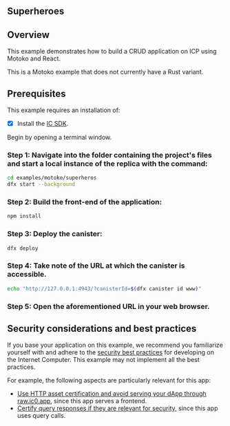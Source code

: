 ## Superheroes

## Overview

This example demonstrates how to build a CRUD application on ICP using Motoko and React.

This is a Motoko example that does not currently have a Rust variant. 

## Prerequisites
This example requires an installation of:

- [x] Install the [IC SDK](https://internetcomputer.org/docs/current/developer-docs/setup/install/index.mdx).

Begin by opening a terminal window.

### Step 1: Navigate into the folder containing the project's files and start a local instance of the replica with the command:

```bash
cd examples/motoko/superheros
dfx start --background
```

### Step 2: Build the front-end of the application:

```bash
npm install
``` 

### Step 3: Deploy the canister:

```bash
dfx deploy
```

### Step 4: Take note of the URL at which the canister is accessible.

```bash
echo "http://127.0.0.1:4943/?canisterId=$(dfx canister id www)"
```

### Step 5: Open the aforementioned URL in your web browser.

## Security considerations and best practices

If you base your application on this example, we recommend you familiarize yourself with and adhere to the [security best practices](https://internetcomputer.org/docs/current/references/security/) for developing on the Internet Computer. This example may not implement all the best practices.

For example, the following aspects are particularly relevant for this app:
* [Use HTTP asset certification and avoid serving your dApp through raw.ic0.app](https://internetcomputer.org/docs/current/references/security/rust-canister-development-security-best-practices#use-http-asset-certification-and-avoid-serving-your-dapp-through-rawic0app), since this app serves a frontend.
* [Certify query responses if they are relevant for security](https://internetcomputer.org/docs/current/references/security/general-security-best-practices#certify-query-responses-if-they-are-relevant-for-security), since this app uses query calls.

